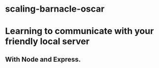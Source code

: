 # scaling-barnacle-oscar
# Learning to communicate with your friendly local server
## With Node and Express.
